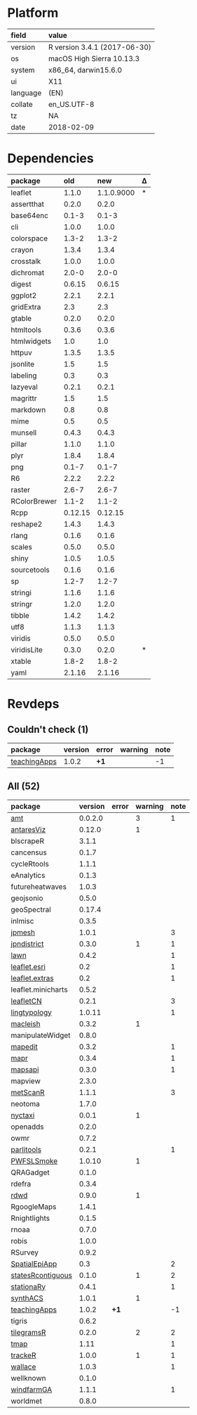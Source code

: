# Platform

|field    |value                        |
|:--------|:----------------------------|
|version  |R version 3.4.1 (2017-06-30) |
|os       |macOS High Sierra 10.13.3    |
|system   |x86_64, darwin15.6.0         |
|ui       |X11                          |
|language |(EN)                         |
|collate  |en_US.UTF-8                  |
|tz       |NA                           |
|date     |2018-02-09                   |

# Dependencies

|package      |old     |new        |Δ  |
|:------------|:-------|:----------|:--|
|leaflet      |1.1.0   |1.1.0.9000 |*  |
|assertthat   |0.2.0   |0.2.0      |   |
|base64enc    |0.1-3   |0.1-3      |   |
|cli          |1.0.0   |1.0.0      |   |
|colorspace   |1.3-2   |1.3-2      |   |
|crayon       |1.3.4   |1.3.4      |   |
|crosstalk    |1.0.0   |1.0.0      |   |
|dichromat    |2.0-0   |2.0-0      |   |
|digest       |0.6.15  |0.6.15     |   |
|ggplot2      |2.2.1   |2.2.1      |   |
|gridExtra    |2.3     |2.3        |   |
|gtable       |0.2.0   |0.2.0      |   |
|htmltools    |0.3.6   |0.3.6      |   |
|htmlwidgets  |1.0     |1.0        |   |
|httpuv       |1.3.5   |1.3.5      |   |
|jsonlite     |1.5     |1.5        |   |
|labeling     |0.3     |0.3        |   |
|lazyeval     |0.2.1   |0.2.1      |   |
|magrittr     |1.5     |1.5        |   |
|markdown     |0.8     |0.8        |   |
|mime         |0.5     |0.5        |   |
|munsell      |0.4.3   |0.4.3      |   |
|pillar       |1.1.0   |1.1.0      |   |
|plyr         |1.8.4   |1.8.4      |   |
|png          |0.1-7   |0.1-7      |   |
|R6           |2.2.2   |2.2.2      |   |
|raster       |2.6-7   |2.6-7      |   |
|RColorBrewer |1.1-2   |1.1-2      |   |
|Rcpp         |0.12.15 |0.12.15    |   |
|reshape2     |1.4.3   |1.4.3      |   |
|rlang        |0.1.6   |0.1.6      |   |
|scales       |0.5.0   |0.5.0      |   |
|shiny        |1.0.5   |1.0.5      |   |
|sourcetools  |0.1.6   |0.1.6      |   |
|sp           |1.2-7   |1.2-7      |   |
|stringi      |1.1.6   |1.1.6      |   |
|stringr      |1.2.0   |1.2.0      |   |
|tibble       |1.4.2   |1.4.2      |   |
|utf8         |1.1.3   |1.1.3      |   |
|viridis      |0.5.0   |0.5.0      |   |
|viridisLite  |0.3.0   |0.2.0      |*  |
|xtable       |1.8-2   |1.8-2      |   |
|yaml         |2.1.16  |2.1.16     |   |

# Revdeps

## Couldn't check (1)

|package                                  |version |error  |warning |note |
|:----------------------------------------|:-------|:------|:-------|:----|
|[teachingApps](problems.md#teachingapps) |1.0.2   |__+1__ |        |-1   |

## All (52)

|package                                            |version |error  |warning |note |
|:--------------------------------------------------|:-------|:------|:-------|:----|
|[amt](problems.md#amt)                             |0.0.2.0 |       |3       |1    |
|[antaresViz](problems.md#antaresviz)               |0.12.0  |       |1       |     |
|blscrapeR                                          |3.1.1   |       |        |     |
|cancensus                                          |0.1.7   |       |        |     |
|cycleRtools                                        |1.1.1   |       |        |     |
|eAnalytics                                         |0.1.3   |       |        |     |
|futureheatwaves                                    |1.0.3   |       |        |     |
|geojsonio                                          |0.5.0   |       |        |     |
|geoSpectral                                        |0.17.4  |       |        |     |
|inlmisc                                            |0.3.5   |       |        |     |
|[jpmesh](problems.md#jpmesh)                       |1.0.1   |       |        |3    |
|[jpndistrict](problems.md#jpndistrict)             |0.3.0   |       |1       |1    |
|[lawn](problems.md#lawn)                           |0.4.2   |       |        |1    |
|[leaflet.esri](problems.md#leafletesri)            |0.2     |       |        |1    |
|[leaflet.extras](problems.md#leafletextras)        |0.2     |       |        |1    |
|leaflet.minicharts                                 |0.5.2   |       |        |     |
|[leafletCN](problems.md#leafletcn)                 |0.2.1   |       |        |3    |
|[lingtypology](problems.md#lingtypology)           |1.0.11  |       |        |1    |
|[macleish](problems.md#macleish)                   |0.3.2   |       |1       |     |
|manipulateWidget                                   |0.8.0   |       |        |     |
|[mapedit](problems.md#mapedit)                     |0.3.2   |       |        |1    |
|[mapr](problems.md#mapr)                           |0.3.4   |       |        |1    |
|[mapsapi](problems.md#mapsapi)                     |0.3.0   |       |        |1    |
|mapview                                            |2.3.0   |       |        |     |
|[metScanR](problems.md#metscanr)                   |1.1.1   |       |        |3    |
|neotoma                                            |1.7.0   |       |        |     |
|[nyctaxi](problems.md#nyctaxi)                     |0.0.1   |       |1       |     |
|openadds                                           |0.2.0   |       |        |     |
|owmr                                               |0.7.2   |       |        |     |
|[parlitools](problems.md#parlitools)               |0.2.1   |       |        |1    |
|[PWFSLSmoke](problems.md#pwfslsmoke)               |1.0.10  |       |1       |     |
|QRAGadget                                          |0.1.0   |       |        |     |
|rdefra                                             |0.3.4   |       |        |     |
|[rdwd](problems.md#rdwd)                           |0.9.0   |       |1       |     |
|RgoogleMaps                                        |1.4.1   |       |        |     |
|Rnightlights                                       |0.1.5   |       |        |     |
|rnoaa                                              |0.7.0   |       |        |     |
|robis                                              |1.0.0   |       |        |     |
|RSurvey                                            |0.9.2   |       |        |     |
|[SpatialEpiApp](problems.md#spatialepiapp)         |0.3     |       |        |2    |
|[statesRcontiguous](problems.md#statesrcontiguous) |0.1.0   |       |1       |2    |
|[stationaRy](problems.md#stationary)               |0.4.1   |       |        |1    |
|[synthACS](problems.md#synthacs)                   |1.0.1   |       |1       |     |
|[teachingApps](problems.md#teachingapps)           |1.0.2   |__+1__ |        |-1   |
|tigris                                             |0.6.2   |       |        |     |
|[tilegramsR](problems.md#tilegramsr)               |0.2.0   |       |2       |2    |
|[tmap](problems.md#tmap)                           |1.11    |       |        |1    |
|[trackeR](problems.md#tracker)                     |1.0.0   |       |1       |1    |
|[wallace](problems.md#wallace)                     |1.0.3   |       |        |1    |
|wellknown                                          |0.1.0   |       |        |     |
|[windfarmGA](problems.md#windfarmga)               |1.1.1   |       |        |1    |
|worldmet                                           |0.8.0   |       |        |     |

